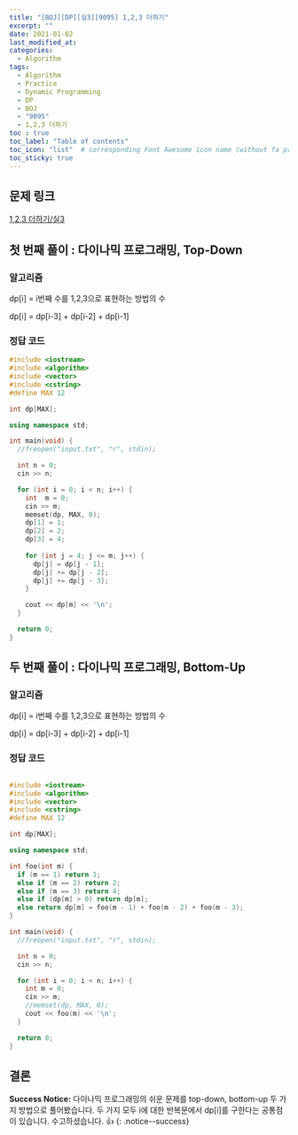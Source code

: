 ```yaml
---
title: "[BOJ][DP][실3][9095] 1,2,3 더하기"
excerpt: ""
date: 2021-01-02
last_modified_at: 
categories:
  - Algorithm
tags:
  - Algorithm
  - Practice
  - Dynamic Programming
  - DP
  - BOJ
  - "9095"
  - 1,2,3 더하기
toc : true
toc_label: "Table of contents"
toc_icon: "list"  # corresponding Font Awesome icon name (without fa prefix)
toc_sticky: true
---
```


## 문제 링크

[1,2,3 더하기/실3](boj.kr/9095)  

## 첫 번째 풀이 : 다이나믹 프로그래밍, Top-Down

### 알고리즘

dp[i] = i번째 수를 1,2,3으로 표현하는 방법의 수

dp[i] = dp[i-3] + dp[i-2] + dp[i-1]  

### 정답 코드

```cpp
#include <iostream>
#include <algorithm>
#include <vector>
#include <cstring>
#define MAX 12

int dp[MAX];

using namespace std;

int main(void) {
  //freopen("input.txt", "r", stdin);

  int n = 0;
  cin >> n;

  for (int i = 0; i < n; i++) {
    int  m = 0;
    cin >> m;
    memset(dp, MAX, 0);
    dp[1] = 1;
    dp[2] = 2;
    dp[3] = 4;
    
    for (int j = 4; j <= m; j++) {
      dp[j] = dp[j - 1];
      dp[j] += dp[j - 2];
      dp[j] += dp[j - 3];
    }

    cout << dp[m] << '\n';
  }

  return 0;
}
```

## 두 번째 풀이 : 다이나믹 프로그래밍, Bottom-Up

### 알고리즘

dp[i] = i번째 수를 1,2,3으로 표현하는 방법의 수

dp[i] = dp[i-3] + dp[i-2] + dp[i-1]  

### 정답 코드

```cpp

#include <iostream>
#include <algorithm>
#include <vector>
#include <cstring>
#define MAX 12

int dp[MAX];

using namespace std;

int foo(int m) {
  if (m == 1) return 1;
  else if (m == 2) return 2;
  else if (m == 3) return 4;
  else if (dp[m] > 0) return dp[m];
  else return dp[m] = foo(m - 1) + foo(m - 2) + foo(m - 3);
}

int main(void) {
  //freopen("input.txt", "r", stdin);

  int n = 0;
  cin >> n;

  for (int i = 0; i < n; i++) {
    int m = 0;
    cin >> m;
    //memset(dp, MAX, 0);
    cout << foo(m) << '\n';
  }

  return 0;
}
```

## 결론

**Success Notice:**
다이나믹 프로그래밍의 쉬운 문제를 top-down, bottom-up 두 가지 방법으로 풀어봤습니다. 두 가지 모두 i에 대한 반복문에서 dp[i]를 구한다는 공통점이 있습니다. 수고하셨습니다. :+1:
{: .notice--success}
 